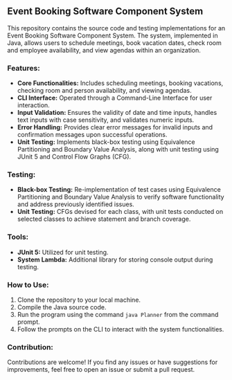 
## Event Booking Software Component System 

This repository contains the source code and testing implementations for an Event Booking Software Component System. The system, implemented in Java, allows users to schedule meetings, book vacation dates, check room and employee availability, and view agendas within an organization.

### Features:
- **Core Functionalities:** Includes scheduling meetings, booking vacations, checking room and person availability, and viewing agendas.
- **CLI Interface:** Operated through a Command-Line Interface for user interaction.
- **Input Validation:** Ensures the validity of date and time inputs, handles text inputs with case sensitivity, and validates numeric inputs.
- **Error Handling:** Provides clear error messages for invalid inputs and confirmation messages upon successful operations.
- **Unit Testing:** Implements black-box testing using Equivalence Partitioning and Boundary Value Analysis, along with unit testing using JUnit 5 and Control Flow Graphs (CFG).

### Testing:
- **Black-box Testing:** Re-implementation of test cases using Equivalence Partitioning and Boundary Value Analysis to verify software functionality and address previously identified issues.
- **Unit Testing:** CFGs devised for each class, with unit tests conducted on selected classes to achieve statement and branch coverage.

### Tools:
- **JUnit 5:** Utilized for unit testing.
- **System Lambda:** Additional library for storing console output during testing.

### How to Use:
1. Clone the repository to your local machine.
2. Compile the Java source code.
3. Run the program using the command `java Planner` from the command prompt.
4. Follow the prompts on the CLI to interact with the system functionalities.

### Contribution:
Contributions are welcome! If you find any issues or have suggestions for improvements, feel free to open an issue or submit a pull request.


